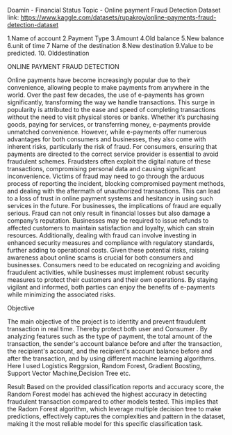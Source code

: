 Doamin - Financial Status 
Topic - Online payment Fraud Detection 
Dataset link:
https://www.kaggle.com/datasets/rupakroy/online-payments-fraud-detection-dataset 

1.Name of account
2.Payment Type 
3.Amount 
4.Old balance 
5.New balance 
6.unit of time
7 Name of the destination 
8.New destination
9.Value to be predicted.
10. Olddestination



ONLINE PAYMENT FRAUD DETECTION 


Online payments have become increasingly popular due to their convenience, allowing people to make payments from anywhere in the world.
Over the past few decades, the use of e-payments has grown significantly, transforming the way we handle transactions. 
This surge in popularity is attributed to the ease and speed of completing transactions without the need to visit physical stores or banks. 
Whether it’s purchasing goods, paying for services, or transferring money, e-payments provide unmatched convenience.
However, while e-payments offer numerous advantages for both consumers and businesses, they also come with inherent risks, particularly the risk of fraud. 
For consumers, ensuring that payments are directed to the correct service provider is essential to avoid fraudulent schemes.
Fraudsters often exploit the digital nature of these transactions, compromising personal data and causing significant inconvenience. 
Victims of fraud may need to go through the arduous process of reporting the incident, blocking compromised payment methods, and dealing with the aftermath of unauthorized transactions. 
This can lead to a loss of trust in online payment systems and hesitancy in using such services in the future.
For businesses, the implications of fraud are equally serious. Fraud can not only result in financial losses but also damage a company’s reputation.
Businesses may be required to issue refunds to affected customers to maintain satisfaction and loyalty, which can strain resources. 
Additionally, dealing with fraud can involve investing in enhanced security measures and compliance with regulatory standards, further adding to operational costs.
Given these potential risks, raising awareness about online scams is crucial for both consumers and businesses. Consumers need to be educated on recognizing and avoiding fraudulent activities, while businesses must implement robust security measures to protect their customers and their own operations.
By staying vigilant and informed, both parties can enjoy the benefits of e-payments while minimizing the associated risks.

Objective 

The main objective of the project is to identity and prevent fraudulent transaction in real time.
Thereby protect both user and Consumer . 
By analyzing features such as the type of payment, the total amount of the transaction, the sender's account balance before and after the transaction, the recipient's account, and the recipient's account balance before and after the transaction, and by using different machine learning algorithms. 
Here I used Logistics Reggrsion, Random Forest, Gradient Boosting, Support Vector Machine,Decision Tree etc.

Result 
Based on the provided classification reports and accuracy score, the Random Forest model has achieved the highest accuracy in detecting fraudulent transaction compared to other models tested. 
This implies that the Radom Forest algorithm, which leverage multiple decision tree to make predictions, effectively captures the complexities and pattern in the dataset, making it the most reliable model for this specific classification task.
